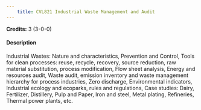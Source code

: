 ```yaml
---
    title: CVL821 Industrial Waste Management and Audit
---
```

**Credits:** 3 (3-0-0)



#### Description 
Industrial Wastes: Nature and characteristics, Prevention and Control, Tools for clean processes: reuse, recycle, recovery, source reduction, raw material substitution, process modification, Flow sheet analysis, Energy and resources audit, Waste audit, emission inventory and waste management hierarchy for process industries, Zero discharge, Environmental indicators, Industrial ecology and ecoparks, rules and regulations, Case studies: Dairy, Fertilizer, Distillery, Pulp and Paper, Iron and steel, Metal plating, Refineries, Thermal power plants, etc.
